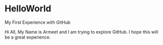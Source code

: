 # HelloWorld
My First Experience with GitHub

Hi All,
My Name is Armeet and I am trying to explore GitHub. I hope this will be a great experience.
